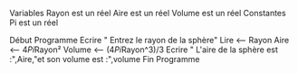 Variables
    Rayon est un réel
    Aire est un réel
    Volume est un réel
Constantes
    Pi est un réel

Début Programme
    Ecrire " Entrez le rayon de la sphère"
    Lire <-- Rayon
    Aire <-- 4*Pi*Rayon²
    Volume <-- (4*Pi*Rayon^3)/3
    Ecrire " L'aire de la sphère est :",Aire,"et son volume est :",volume
Fin Programme